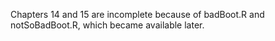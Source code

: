 Chapters 14 and 15 are incomplete because of badBoot.R and notSoBadBoot.R, which became available later.
